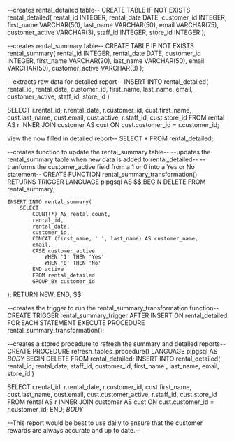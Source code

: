 --creates rental_detailed table-- 
CREATE TABLE IF NOT EXISTS rental_detailed( 
 rental_id INTEGER, 
 rental_date DATE, 
 customer_id INTEGER, 
 first_name VARCHAR(50), 
 last_name VARCHAR(50), 
 email VARCHAR(75),
 customer_active VARCHAR(3),
 staff_id INTEGER,
 store_id INTEGER
);

--creates rental_summary table-- 
CREATE TABLE IF NOT EXISTS rental_summary( 
 rental_id INTEGER,
 rental_date DATE, 
 customer_id INTEGER, 
 first_name VARCHAR(20), 
 last_name VARCHAR(50), 
 email VARCHAR(50),
 customer_active VARCHAR(3)
); 


--extracts raw data for detailed report-- 
INSERT INTO rental_detailed( 
 rental_id, 
 rental_date, 
 customer_id, 
 first_name, 
 last_name, 
 email,
 customer_active,
 staff_id,
 store_id
)

SELECT r.rental_id, r.rental_date, r.customer_id, cust.first_name, cust.last_name, cust.email, cust.active, r.staff_id, cust.store_id
FROM rental AS r 
INNER JOIN customer AS cust ON cust.customer_id = r.customer_id;


view the now filled in detailed report-- 
SELECT * FROM rental_detailed; 


--creates function to update the rental_summary table-- 
--updates the rental_summary table when new data is added to rental_detailed--
--tranforms the customer_active field from a 1 or 0 into a Yes or No statement-- 
CREATE FUNCTION rental_summary_transformation() 
	RETURNS TRIGGER
	LANGUAGE plpgsql
	AS
$$ 
BEGIN 
	DELETE FROM rental_summary;
	
 	INSERT INTO rental_summary(
		SELECT 
			COUNT(*) AS rental_count,
			rental_id,
			rental_date, 
			customer_id, 
			CONCAT (first_name, ' ', last_name) AS customer_name,
			email,
			CASE customer_active
				WHEN '1' THEN 'Yes'
				WHEN '0' THEN 'No'
			END active
			FROM rental_detailed
			GROUP BY customer_id
);
RETURN NEW;
END;
$$


--creates the trigger to run the rental_summary_transformation function-- 
CREATE TRIGGER rental_summary_trigger
AFTER INSERT ON rental_detailed 
FOR EACH STATEMENT 
EXECUTE PROCEDURE rental_summary_transformation();


--creates a stored procedure to refresh the summary and detailed reports-- 
CREATE PROCEDURE refresh_tables_procedure()
LANGUAGE plpgsql 
AS 
$BODY$ 
BEGIN 
DELETE FROM rental_detailed; 
INSERT INTO rental_detailed( 
 rental_id, 
 rental_date, 
 staff_id,
 customer_id, 
 first_name , 
 last_name, 
 email,
 store_id
) 

SELECT
 r.rental_id, r.rental_date, r.customer_id, cust.first_name, cust.last_name, cust.email, cust.customer_active, r.staff_id, cust.store_id
FROM rental AS r 
INNER JOIN customer AS cust ON cust.customer_id = r.customer_id;
END; 
$BODY$ 

--This report would be best to use daily to ensure that the customer rewards are always accurate and up to date.--

